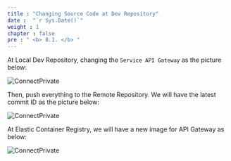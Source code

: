 ```yaml
---
title : "Changing Source Code at Dev Repository"
date :  "`r Sys.Date()`" 
weight : 1
chapter : false
pre : " <b> 8.1. </b> "
---
```


At Local Dev Repository, changing the `Service API Gateway` as the picture below:

![ConnectPrivate](/FCJ2024-Workshop2/images/8-cicd-test/8.1-change-code/updateCode_0.png)

Then, push everything to the Remote Repository. We will have the latest commit ID as the picture below:

![ConnectPrivate](/FCJ2024-Workshop2/images/8-cicd-test/8.1-change-code/updateCode_1.png)

At Elastic Container Registry, we will have a new image for API Gateway as below:

![ConnectPrivate](/FCJ2024-Workshop2/images/8-cicd-test/8.1-change-code/updateCode_2.png)